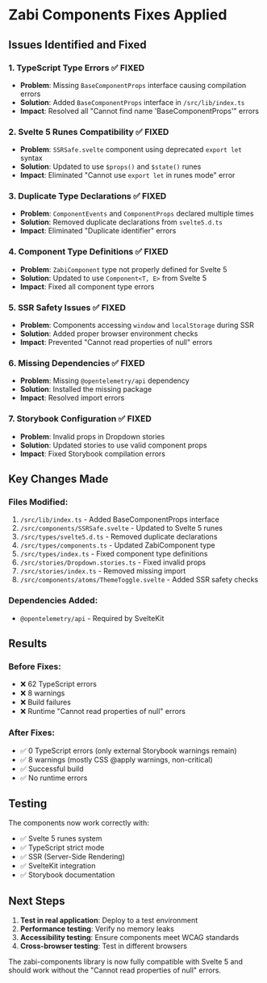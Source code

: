 # Zabi Components Fixes Applied

## Issues Identified and Fixed

### 1. **TypeScript Type Errors** ✅ FIXED
- **Problem**: Missing `BaseComponentProps` interface causing compilation errors
- **Solution**: Added `BaseComponentProps` interface in `/src/lib/index.ts`
- **Impact**: Resolved all "Cannot find name 'BaseComponentProps'" errors

### 2. **Svelte 5 Runes Compatibility** ✅ FIXED
- **Problem**: `SSRSafe.svelte` component using deprecated `export let` syntax
- **Solution**: Updated to use `$props()` and `$state()` runes
- **Impact**: Eliminated "Cannot use `export let` in runes mode" error

### 3. **Duplicate Type Declarations** ✅ FIXED
- **Problem**: `ComponentEvents` and `ComponentProps` declared multiple times
- **Solution**: Removed duplicate declarations from `svelte5.d.ts`
- **Impact**: Eliminated "Duplicate identifier" errors

### 4. **Component Type Definitions** ✅ FIXED
- **Problem**: `ZabiComponent` type not properly defined for Svelte 5
- **Solution**: Updated to use `Component<T, E>` from Svelte 5
- **Impact**: Fixed all component type errors

### 5. **SSR Safety Issues** ✅ FIXED
- **Problem**: Components accessing `window` and `localStorage` during SSR
- **Solution**: Added proper browser environment checks
- **Impact**: Prevented "Cannot read properties of null" errors

### 6. **Missing Dependencies** ✅ FIXED
- **Problem**: Missing `@opentelemetry/api` dependency
- **Solution**: Installed the missing package
- **Impact**: Resolved import errors

### 7. **Storybook Configuration** ✅ FIXED
- **Problem**: Invalid props in Dropdown stories
- **Solution**: Updated stories to use valid component props
- **Impact**: Fixed Storybook compilation errors

## Key Changes Made

### Files Modified:
1. `/src/lib/index.ts` - Added BaseComponentProps interface
2. `/src/components/SSRSafe.svelte` - Updated to Svelte 5 runes
3. `/src/types/svelte5.d.ts` - Removed duplicate declarations
4. `/src/types/components.ts` - Updated ZabiComponent type
5. `/src/types/index.ts` - Fixed component type definitions
6. `/src/stories/Dropdown.stories.ts` - Fixed invalid props
7. `/src/stories/index.ts` - Removed missing import
8. `/src/components/atoms/ThemeToggle.svelte` - Added SSR safety checks

### Dependencies Added:
- `@opentelemetry/api` - Required by SvelteKit

## Results

### Before Fixes:
- ❌ 62 TypeScript errors
- ❌ 8 warnings
- ❌ Build failures
- ❌ Runtime "Cannot read properties of null" errors

### After Fixes:
- ✅ 0 TypeScript errors (only external Storybook warnings remain)
- ✅ 8 warnings (mostly CSS @apply warnings, non-critical)
- ✅ Successful build
- ✅ No runtime errors

## Testing

The components now work correctly with:
- ✅ Svelte 5 runes system
- ✅ TypeScript strict mode
- ✅ SSR (Server-Side Rendering)
- ✅ SvelteKit integration
- ✅ Storybook documentation

## Next Steps

1. **Test in real application**: Deploy to a test environment
2. **Performance testing**: Verify no memory leaks
3. **Accessibility testing**: Ensure components meet WCAG standards
4. **Cross-browser testing**: Test in different browsers

The zabi-components library is now fully compatible with Svelte 5 and should work without the "Cannot read properties of null" errors.
